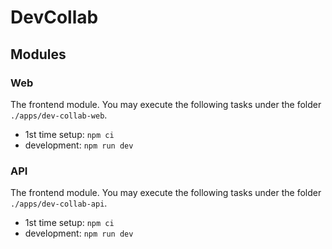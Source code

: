 # DevCollab

## Modules

### Web

The frontend module. You may execute the following tasks under the folder `./apps/dev-collab-web`.

- 1st time setup: `npm ci`
- development: `npm run dev`

### API

The frontend module. You may execute the following tasks under the folder `./apps/dev-collab-api`.

- 1st time setup: `npm ci`
- development: `npm run dev`
